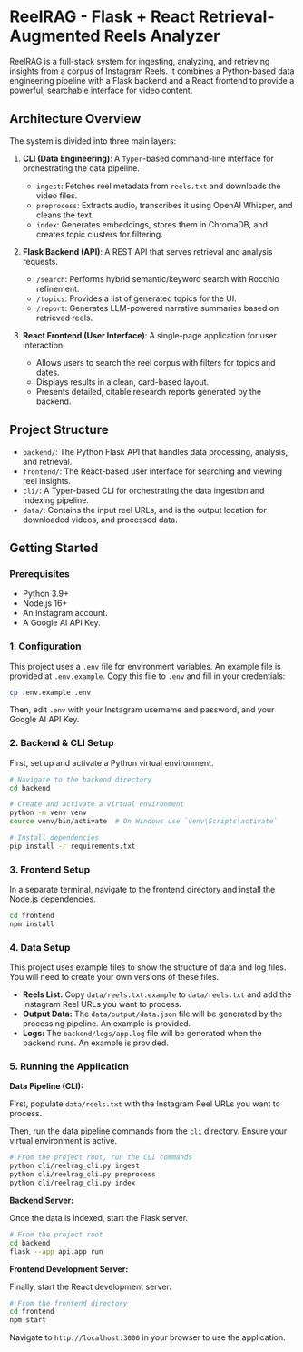 # ReelRAG - Flask + React Retrieval-Augmented Reels Analyzer

ReelRAG is a full-stack system for ingesting, analyzing, and retrieving insights from a corpus of Instagram Reels. It combines a Python-based data engineering pipeline with a Flask backend and a React frontend to provide a powerful, searchable interface for video content.

## Architecture Overview

The system is divided into three main layers:

1.  **CLI (Data Engineering)**: A `Typer`-based command-line interface for orchestrating the data pipeline.
    -   `ingest`: Fetches reel metadata from `reels.txt` and downloads the video files.
    -   `preprocess`: Extracts audio, transcribes it using OpenAI Whisper, and cleans the text.
    -   `index`: Generates embeddings, stores them in ChromaDB, and creates topic clusters for filtering.

2.  **Flask Backend (API)**: A REST API that serves retrieval and analysis requests.
    -   `/search`: Performs hybrid semantic/keyword search with Rocchio refinement.
    -   `/topics`: Provides a list of generated topics for the UI.
    -   `/report`: Generates LLM-powered narrative summaries based on retrieved reels.

3.  **React Frontend (User Interface)**: A single-page application for user interaction.
    -   Allows users to search the reel corpus with filters for topics and dates.
    -   Displays results in a clean, card-based layout.
    -   Presents detailed, citable research reports generated by the backend.

## Project Structure

- `backend/`: The Python Flask API that handles data processing, analysis, and retrieval.
- `frontend/`: The React-based user interface for searching and viewing reel insights.
- `cli/`: A Typer-based CLI for orchestrating the data ingestion and indexing pipeline.
- `data/`: Contains the input reel URLs, and is the output location for downloaded videos, and processed data.

## Getting Started

### Prerequisites

- Python 3.9+
- Node.js 16+
- An Instagram account.
- A Google AI API Key.

### 1. Configuration

This project uses a `.env` file for environment variables. An example file is provided at `.env.example`. Copy this file to `.env` and fill in your credentials:

```bash
cp .env.example .env
```

Then, edit `.env` with your Instagram username and password, and your Google AI API Key.

### 2. Backend & CLI Setup

First, set up and activate a Python virtual environment.

```bash
# Navigate to the backend directory
cd backend

# Create and activate a virtual environment
python -m venv venv
source venv/bin/activate  # On Windows use `venv\Scripts\activate`

# Install dependencies
pip install -r requirements.txt
```

### 3. Frontend Setup

In a separate terminal, navigate to the frontend directory and install the Node.js dependencies.

```bash
cd frontend
npm install
```

### 4. Data Setup

This project uses example files to show the structure of data and log files. You will need to create your own versions of these files.

- **Reels List:** Copy `data/reels.txt.example` to `data/reels.txt` and add the Instagram Reel URLs you want to process.
- **Output Data:** The `data/output/data.json` file will be generated by the processing pipeline. An example is provided.
- **Logs:** The `backend/logs/app.log` file will be generated when the backend runs. An example is provided.

### 5. Running the Application

**Data Pipeline (CLI):**

First, populate `data/reels.txt` with the Instagram Reel URLs you want to process.

Then, run the data pipeline commands from the `cli` directory. Ensure your virtual environment is active.

```bash
# From the project root, run the CLI commands
python cli/reelrag_cli.py ingest
python cli/reelrag_cli.py preprocess
python cli/reelrag_cli.py index
```

**Backend Server:**

Once the data is indexed, start the Flask server.

```bash
# From the project root
cd backend
flask --app api.app run
```

**Frontend Development Server:**

Finally, start the React development server.

```bash
# From the frontend directory
cd frontend
npm start
```

Navigate to `http://localhost:3000` in your browser to use the application.
